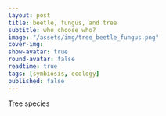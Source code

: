 ```yaml
---
layout: post
title: beetle, fungus, and tree 
subtitle: who choose who?
image: "/assets/img/tree_beetle_fungus.png"
cover-img:
show-avatar: true
round-avatar: false
readtime: true
tags: [symbiosis, ecology]
published: false
---
```


Tree species
